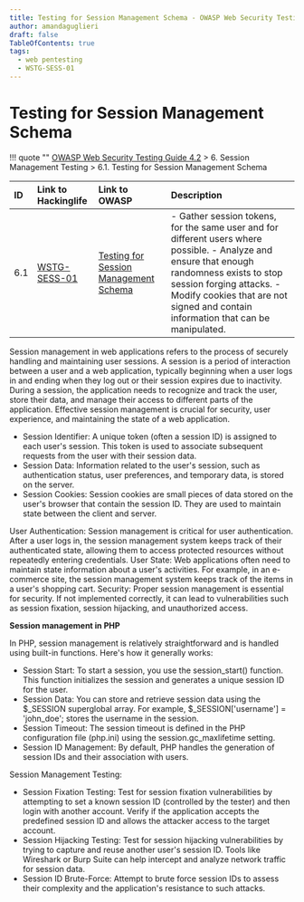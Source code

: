 ```yaml
---
title: Testing for Session Management Schema - OWASP Web Security Testing Guide 
author: amandaguglieri
draft: false
TableOfContents: true
tags:
  - web pentesting
  - WSTG-SESS-01
---
```

# Testing for Session Management Schema

!!! quote ""
	[OWASP Web Security Testing Guide 4.2](index.md) > 6. Session Management Testing > 6.1. Testing for Session Management Schema

|ID|Link to Hackinglife|Link to OWASP|Description|
|:---|:---|:---|:---|
|6.1|[WSTG-SESS-01](WSTG-SESS-01.md)|[Testing for Session Management Schema](https://owasp.org/www-project-web-security-testing-guide/latest/4-Web_Application_Security_Testing/06-Session_Management_Testing/01-Testing_for_Session_Management_Schema)|- Gather session tokens, for the same user and for different users where possible.  - Analyze and ensure that enough randomness exists to stop session forging attacks.  - Modify cookies that are not signed and contain information that can be manipulated.|

Session management in web applications refers to the process of securely handling and maintaining user sessions. A session is a period of interaction between a user and a web application, typically beginning when a user logs in and ending when they log out or their session expires due to inactivity. During a session, the application needs to recognize and track the user, store their data, and manage their access to different parts of the application. Effective session management is crucial for security, user experience, and maintaining the state of a web application.

- Session Identifier: A unique token (often a session ID) is assigned to each user's session. This token is used to associate subsequent requests from the user with their session data.
- Session Data: Information related to the user's session, such as authentication status, user preferences, and temporary data, is stored on the server.
- Session Cookies: Session cookies are small pieces of data stored on the user's browser that contain the session ID. They are used to maintain state between the client and server.

User Authentication: Session management is critical for user authentication. After a user logs in, the session management system keeps track of their authenticated state, allowing them to access protected resources without repeatedly entering credentials.
User State: Web applications often need to maintain state information about a user's activities. For example, in an e-commerce site, the session management system keeps track of the items in a user's shopping cart.
Security: Proper session management is essential for security. If not implemented correctly, it can lead to vulnerabilities such as session fixation, session hijacking, and unauthorized access.



**Session management in PHP**

In PHP, session management is relatively straightforward and is handled using built-in functions. Here's how it generally works: 

- Session Start: To start a session, you use the session_start() function. This function initializes the session and generates a unique session ID for the user. 
- Session Data: You can store and retrieve session data using the $_SESSION superglobal array. For example, $_SESSION['username'] = 'john_doe'; stores the username in the session.
- Session Timeout: The session timeout is defined in the PHP configuration file (php.ini) using the session.gc_maxlifetime setting.
- Session ID Management: By default, PHP handles the generation of  session IDs and their association with users.


Session Management Testing: 

- Session Fixation Testing: Test for session fixation vulnerabilities by attempting to set a known session ID (controlled by the tester) and then login with another account. Verify if the application accepts the predefined session ID and allows the attacker access to the target account.
- Session Hijacking Testing: Test for session hijacking vulnerabilities by trying to capture and reuse another user's session ID. Tools like Wireshark or Burp Suite can help intercept and analyze network traffic for session data.
- Session ID Brute-Force: Attempt to brute force session IDs to assess their complexity and the application's resistance to such attacks.